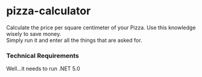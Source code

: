 # pizza-calculator
Calculate the price per square centimeter of your Pizza. Use this knowledge wisely to save money.
<br>
Simply run it and enter all the things that are asked for.

### Technical Requirements
Well...it needs to run .NET 5.0
